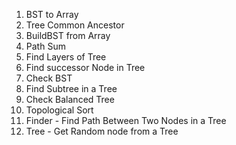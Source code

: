 1. BST to Array
2. Tree Common Ancestor
3. BuildBST from Array
4. Path Sum
5. Find Layers of Tree 
6. Find successor Node in Tree
7. Check BST
8. Find Subtree in a Tree
9. Check Balanced Tree
10. Topological Sort
11. Finder - Find Path Between Two Nodes in a Tree
12. Tree - Get Random node from a Tree
